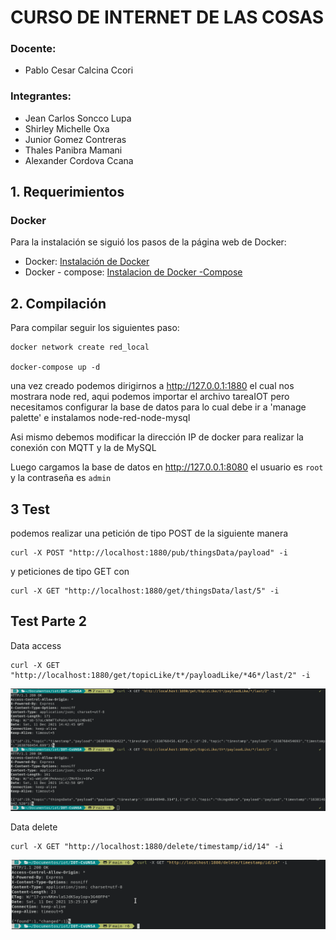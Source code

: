 # CURSO DE INTERNET DE LAS COSAS
### Docente:
- Pablo Cesar Calcina Ccori

### Integrantes:
- Jean Carlos Soncco Lupa
- Shirley Michelle Oxa 
- Junior Gomez Contreras
- Thales Panibra Mamani
- Alexander Cordova Ccana

## 1. Requerimientos
### Docker
Para la instalación se siguió los pasos de la página web de Docker:
  - Docker: [Instalación de Docker](https://docs.docker.com/engine/install/ubuntu/)
  - Docker - compose: [Instalacion de Docker -Compose](https://docs.docker.com/compose/install/)
## 2. Compilación
Para compilar seguir los siguientes paso:
```
docker network create red_local

docker-compose up -d

```
una vez creado podemos dirigirnos a http://127.0.0.1:1880 el cual nos mostrara
node red, aqui podemos importar el archivo tareaIOT pero necesitamos configurar
la base de datos para lo cual debe ir a 'manage palette' e instalamos
node-red-node-mysql

Asi mismo debemos modificar la dirección IP de docker para realizar la conexión
con MQTT y la de MySQL

Luego cargamos la base de datos en http://127.0.0.1:8080 el usuario es `root` y
la contraseña es `admin`

## 3 Test

podemos realizar una petición de tipo POST de la siguiente manera

```
curl -X POST "http://localhost:1880/pub/thingsData/payload" -i
```

y peticiones de tipo GET con
```
curl -X GET "http://localhost:1880/get/thingsData/last/5" -i 
```

## Test Parte 2

Data access

```
curl -X GET "http://localhost:1880/get/topicLike/t*/payloadLike/*46*/last/2" -i
```

![prueba 1](https://github.com/ShiirleyOC56/IOT-NodeRed/blob/main/imagenes/img1.png)


Data delete
```
curl -X GET "http://localhost:1880/delete/timestamp/id/14" -i 
```

![prueba 2](https://github.com/ShiirleyOC56/IOT-NodeRed/blob/main/imagenes/img4.png)

